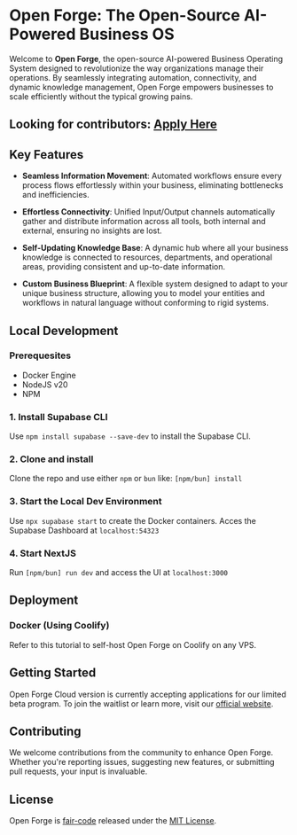 # Open Forge: The Open-Source AI-Powered Business OS

Welcome to **Open Forge**, the open-source AI-powered Business Operating System designed to revolutionize the way organizations manage their operations. By seamlessly integrating automation, connectivity, and dynamic knowledge management, Open Forge empowers businesses to scale efficiently without the typical growing pains.

## Looking for contributors: [Apply Here](https://forms.gle/ZLjswoaSdnLd1mYF9)

## Key Features

- **Seamless Information Movement**: Automated workflows ensure every process flows effortlessly within your business, eliminating bottlenecks and inefficiencies.

- **Effortless Connectivity**: Unified Input/Output channels automatically gather and distribute information across all tools, both internal and external, ensuring no insights are lost.

- **Self-Updating Knowledge Base**: A dynamic hub where all your business knowledge is connected to resources, departments, and operational areas, providing consistent and up-to-date information.

- **Custom Business Blueprint**: A flexible system designed to adapt to your unique business structure, allowing you to model your entities and workflows in natural language without conforming to rigid systems.

## Local Development

### Prerequesites

- Docker Engine
- NodeJS v20
- NPM

### 1. Install Supabase CLI

Use `npm install supabase --save-dev` to install the Supabase CLI.

### 2. Clone and install

Clone the repo and use either `npm` or `bun` like: `[npm/bun] install`

### 3. Start the Local Dev Environment

Use `npx supabase start` to create the Docker containers.
Acces the Supabase Dashboard at `localhost:54323`

### 4. Start NextJS

Run `[npm/bun] run dev` and access the UI at `localhost:3000`

## Deployment

### Docker (Using Coolify)

Refer to this tutorial to self-host Open Forge on Coolify on any VPS.

## Getting Started

Open Forge Cloud version is currently accepting applications for our limited beta program. To join the waitlist or learn more, visit our [official website](https://open-forge.com).

## Contributing

We welcome contributions from the community to enhance Open Forge. Whether you're reporting issues, suggesting new features, or submitting pull requests, your input is invaluable.

## License

Open Forge is [fair-code](https://faircode.io/) released under the [MIT License](LICENSE).
